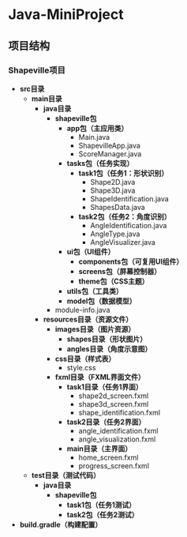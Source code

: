 # Java-MiniProject

## 项目结构
### Shapeville项目
- **src目录**
    - **main目录**
        - **java目录**
            - **shapeville包**
                - **app包（主应用类）**
                    - Main.java
                    - ShapevilleApp.java
                    - ScoreManager.java
                - **tasks包（任务实现）**
                    - **task1包（任务1：形状识别）**
                        - Shape2D.java
                        - Shape3D.java
                        - ShapeIdentification.java
                        - ShapesData.java
                    - **task2包（任务2：角度识别）**
                        - AngleIdentification.java
                        - AngleType.java
                        - AngleVisualizer.java
                - **ui包（UI组件）**
                    - **components包（可复用UI组件）**
                    - **screens包（屏幕控制器）**
                    - **theme包（CSS主题）**
                - **utils包（工具类）**
                - **model包（数据模型）**
            - module-info.java
        - **resources目录（资源文件）**
            - **images目录（图片资源）**
                - **shapes目录（形状图片）**
                - **angles目录（角度示意图）**
            - **css目录（样式表）**
                - style.css
            - **fxml目录（FXML界面文件）**
                - **task1目录（任务1界面）**
                    - shape2d_screen.fxml
                    - shape3d_screen.fxml
                    - shape_identification.fxml
                - **task2目录（任务2界面）**
                    - angle_identification.fxml
                    - angle_visualization.fxml
                - **main目录（主界面）**
                    - home_screen.fxml
                    - progress_screen.fxml
    - **test目录（测试代码）**
        - **java目录**
            - **shapeville包**
                - **task1包（任务1测试）**
                - **task2包（任务2测试）**
- **build.gradle（构建配置）**